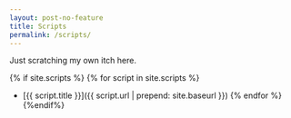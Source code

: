```yaml
---
layout: post-no-feature
title: Scripts
permalink: /scripts/
---
```

Just scratching my own itch here.

{% if site.scripts %}
{% for script in site.scripts %}
* [{{ script.title }}]({{ script.url | prepend: site.baseurl }})
{% endfor %}	
{%endif%}